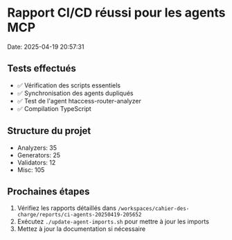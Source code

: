 # Rapport CI/CD réussi pour les agents MCP
Date: 2025-04-19 20:57:31

## Tests effectués
- ✅ Vérification des scripts essentiels
- ✅ Synchronisation des agents dupliqués
- ✅ Test de l'agent htaccess-router-analyzer
- ✅ Compilation TypeScript

## Structure du projet
- Analyzers: 35
- Generators: 25
- Validators: 12
- Misc: 105

## Prochaines étapes
1. Vérifiez les rapports détaillés dans `/workspaces/cahier-des-charge/reports/ci-agents-20250419-205652`
2. Exécutez `./update-agent-imports.sh` pour mettre à jour les imports
3. Mettez à jour la documentation si nécessaire
